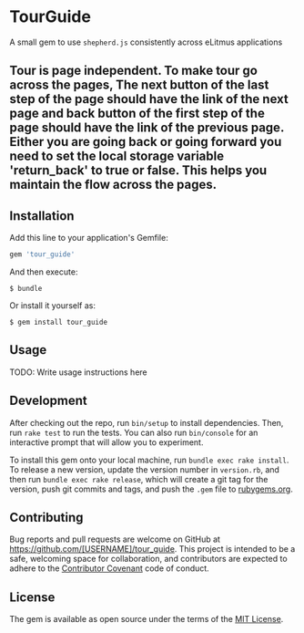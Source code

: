 # TourGuide

A small gem to use `shepherd.js` consistently across eLitmus applications


## Tour is page independent. To make tour go across the pages, The next button of the last step of the page should have the link of the next page and back button of the first step of the page should have the link of the previous page. Either you are going back or going forward you need to set the local storage variable 'return_back' to true or false. This helps you maintain the flow across the pages. 


## Installation

Add this line to your application's Gemfile:

```ruby
gem 'tour_guide'
```

And then execute:

    $ bundle

Or install it yourself as:

    $ gem install tour_guide

## Usage

TODO: Write usage instructions here

## Development

After checking out the repo, run `bin/setup` to install dependencies. Then, run `rake test` to run the tests. You can also run `bin/console` for an interactive prompt that will allow you to experiment.

To install this gem onto your local machine, run `bundle exec rake install`. To release a new version, update the version number in `version.rb`, and then run `bundle exec rake release`, which will create a git tag for the version, push git commits and tags, and push the `.gem` file to [rubygems.org](https://rubygems.org).

## Contributing

Bug reports and pull requests are welcome on GitHub at https://github.com/[USERNAME]/tour_guide. This project is intended to be a safe, welcoming space for collaboration, and contributors are expected to adhere to the [Contributor Covenant](http://contributor-covenant.org) code of conduct.


## License

The gem is available as open source under the terms of the [MIT License](http://opensource.org/licenses/MIT).

